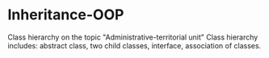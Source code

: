 # Inheritance-OOP
Class hierarchy on the topic "Administrative-territorial unit"
Class hierarchy includes: abstract class, two child classes, interface, association of classes.
